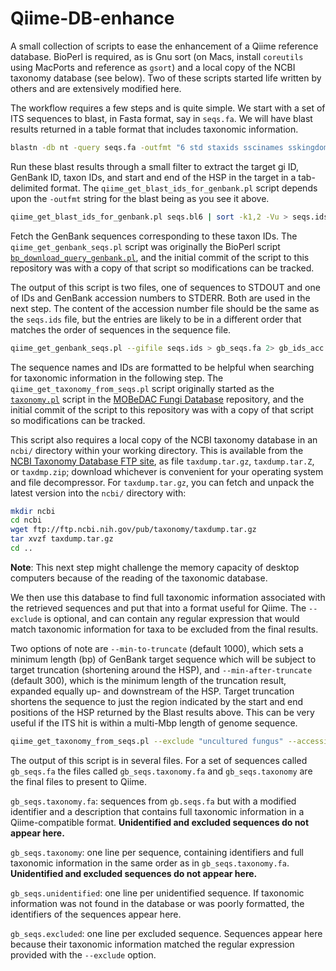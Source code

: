 Qiime-DB-enhance
================

A small collection of scripts to ease the enhancement of a Qiime reference database.  BioPerl is required, as is Gnu sort (on Macs, install `coreutils` using MacPorts and reference as `gsort`) and a local copy of the NCBI taxonomy database (see below).  Two of these scripts started life written by others and are extensively modified here.

The workflow requires a few steps and is quite simple.  We start with a set of ITS sequences to blast, in Fasta format, say in `seqs.fa`.  We will have blast results returned in a table format that includes taxonomic information.

```bash
blastn -db nt -query seqs.fa -outfmt "6 std staxids sscinames sskingdoms sblastnames" > seqs.bl6
```

Run these blast results through a small filter to extract the target gi ID, GenBank ID, taxon IDs, and start and end of the HSP in the target in a tab-delimited format.  The `qiime_get_blast_ids_for_genbank.pl` script depends upon the `-outfmt` string for the blast being as you see it above.

```bash
qiime_get_blast_ids_for_genbank.pl seqs.bl6 | sort -k1,2 -Vu > seqs.ids
```

Fetch the GenBank sequences corresponding to these taxon IDs.  The `qiime_get_genbank_seqs.pl` script was originally the BioPerl script [`bp_download_query_genbank.pl`](https://github.com/bioperl/bioperl-live/blob/master/scripts/utilities/bp_download_query_genbank.pl), and the initial commit of the script to this repository was with a copy of that script so modifications can be tracked.

The output of this script is two files, one of sequences to STDOUT and one of IDs and GenBank accession numbers  to STDERR.  Both are used in the next step.  The content of the accession number file should be the same as the `seqs.ids` file, but the entries are likely to be in a different order that matches the order of sequences in the sequence file.

```bash
qiime_get_genbank_seqs.pl --gifile seqs.ids > gb_seqs.fa 2> gb_ids_acc.txt
```

The sequence names and IDs are formatted to be helpful when searching for taxonomic information in the following step.  The `qiime_get_taxonomy_from_seqs.pl` script originally started as the [`taxonomy.pl`](https://github.com/hyphaltip/mobedac-fungi/blob/master/scripts/taxonomy.pl) script in the [MOBeDAC Fungi Database](https://github.com/hyphaltip/mobedac-fungi) repository, and the initial commit of the script to this repository was with a copy of that script so modifications can be tracked.

This script also requires a local copy of the NCBI taxonomy database in an `ncbi/` directory within your working directory.  This is available from the [NCBI Taxonomy Database FTP site](ftp://ftp.ncbi.nih.gov/pub/taxonomy), as file `taxdump.tar.gz`, `taxdump.tar.Z`, or `taxdmp.zip`; download whichever is convenient for your operating system and file decompressor.  For `taxdump.tar.gz`, you can fetch and unpack the latest version into the `ncbi/` directory with:

```bash
mkdir ncbi
cd ncbi
wget ftp://ftp.ncbi.nih.gov/pub/taxonomy/taxdump.tar.gz
tar xvzf taxdump.tar.gz
cd ..
```

**Note**: This next step might challenge the memory capacity of desktop computers because of the reading of the taxonomic database.

We then use this database to find full taxonomic information associated with the retrieved sequences and put that into a format useful for Qiime.  The `--exclude` is optional, and can contain any regular expression that would match taxonomic information for taxa to be excluded from the final results.

Two options of note are `--min-to-truncate` (default 1000), which sets a minimum length (bp) of GenBank target sequence which will be subject to target truncation (shortening around the HSP), and `--min-after-truncate` (default 300), which is the minimum length of the truncation result, expanded equally up- and downstream of the HSP.  Target truncation shortens the sequence to just the region indicated by the start and end positions of the HSP returned by the Blast results above.  This can be very useful if the ITS hit is within a multi-Mbp length of genome sequence. 

```bash
qiime_get_taxonomy_from_seqs.pl --exclude "uncultured fungus" --accessionfile gb_ids_acc.txt gb_seqs.fa
```

The output of this script is in several files.  For a set of sequences called `gb_seqs.fa` the files called `gb_seqs.taxonomy.fa` and `gb_seqs.taxonomy` are the final files to present to Qiime.

`gb_seqs.taxonomy.fa`: 
sequences from `gb.seqs.fa` but with a modified identifier and a description that contains full taxonomic information in a Qiime-compatible format.  **Unidentified and excluded sequences do not appear here.**

`gb_seqs.taxonomy`:
one line per sequence, containing identifiers and full taxonomic information in the same order as in `gb_seqs.taxonomy.fa`.  **Unidentified and excluded sequences do not appear here.**

`gb_seqs.unidentified`:
one line per unidentified sequence.  If taxonomic information was not found in the database or was poorly formatted, the identifiers of the sequences appear here.

`gb_seqs.excluded`:
one line per excluded sequence.  Sequences appear here because their taxonomic information matched the regular expression provided with the `--exclude` option.
